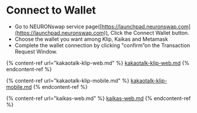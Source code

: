 # Connect to Wallet

* Go to NEURONswap service page([https://launchpad.neuronswap.com](https://launchpad.neuronswap.com)), Click the Connect Wallet button.
* Choose the wallet you want among Klip, Kaikas and Metamask
* Complete the wallet connection by clicking "confirm”on the Transaction Request Window.

{% content-ref url="kakaotalk-klip-web.md" %}
[kakaotalk-klip-web.md](kakaotalk-klip-web.md)
{% endcontent-ref %}

{% content-ref url="kakaotalk-klip-mobile.md" %}
[kakaotalk-klip-mobile.md](kakaotalk-klip-mobile.md)
{% endcontent-ref %}

{% content-ref url="kaikas-web.md" %}
[kaikas-web.md](kaikas-web.md)
{% endcontent-ref %}
